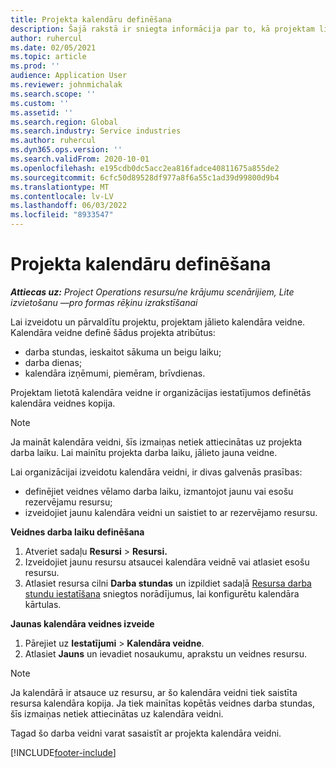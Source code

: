```yaml
---
title: Projekta kalendāru definēšana
description: Šajā rakstā ir sniegta informācija par to, kā projektam lietot kalendāra veidni, lai sekotu līdzi projekta grafikam.
author: ruhercul
ms.date: 02/05/2021
ms.topic: article
ms.prod: ''
audience: Application User
ms.reviewer: johnmichalak
ms.search.scope: ''
ms.custom: ''
ms.assetid: ''
ms.search.region: Global
ms.search.industry: Service industries
ms.author: ruhercul
ms.dyn365.ops.version: ''
ms.search.validFrom: 2020-10-01
ms.openlocfilehash: e195cdb0dc5acc2ea816fadce40811675a855de2
ms.sourcegitcommit: 6cfc50d89528df977a8f6a55c1ad39d99800d9b4
ms.translationtype: MT
ms.contentlocale: lv-LV
ms.lasthandoff: 06/03/2022
ms.locfileid: "8933547"
---
```

# <a name="define-project-calendars"></a>Projekta kalendāru definēšana

_**Attiecas uz:** Project Operations resursu/ne krājumu scenārijiem, Lite izvietošanu —pro formas rēķinu izrakstīšanai_

Lai izveidotu un pārvaldītu projektu, projektam jālieto kalendāra veidne. Kalendāra veidne definē šādus projekta atribūtus:

- darba stundas, ieskaitot sākuma un beigu laiku;
- darba dienas;
- kalendāra izņēmumi, piemēram, brīvdienas.

Projektam lietotā kalendāra veidne ir organizācijas iestatījumos definētās kalendāra veidnes kopija.

> [!NOTE]
> Ja maināt kalendāra veidni, šīs izmaiņas netiek attiecinātas uz projekta darba laiku. Lai mainītu projekta darba laiku, jālieto jauna veidne.

Lai organizācijai izveidotu kalendāra veidni, ir divas galvenās prasības:

- definējiet veidnes vēlamo darba laiku, izmantojot jaunu vai esošu rezervējamu resursu;
- izveidojiet jaunu kalendāra veidni un saistiet to ar rezervējamo resursu.

**Veidnes darba laiku definēšana**

1. Atveriet sadaļu **Resursi** \> **Resursi.**
2. Izveidojiet jaunu resursu atsaucei kalendāra veidnē vai atlasiet esošu resursu.
3. Atlasiet resursa cilni **Darba stundas** un izpildiet sadaļā [Resursa darba stundu iestatīšana](/dynamics365/field-service/set-work-hours-resource) sniegtos norādījumus, lai konfigurētu kalendāra kārtulas.

**Jaunas kalendāra veidnes izveide**

1. Pārejiet uz **Iestatījumi** \> **Kalendāra veidne**.
2. Atlasiet **Jauns** un ievadiet nosaukumu, aprakstu un veidnes resursu.

> [!NOTE]
> Ja kalendārā ir atsauce uz resursu, ar šo kalendāra veidni tiek saistīta resursa kalendāra kopija. Ja tiek mainītas kopētās veidnes darba stundas, šīs izmaiņas netiek attiecinātas uz kalendāra veidni.

Tagad šo darba veidni varat sasaistīt ar projekta kalendāra veidni.


[!INCLUDE[footer-include](../includes/footer-banner.md)]

